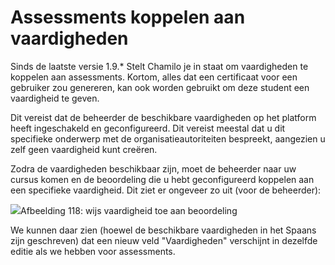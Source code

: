 # Assessments koppelen aan vaardigheden

Sinds de laatste versie 1.9.* Stelt Chamilo je in staat om vaardigheden te koppelen aan assessments. Kortom, alles dat een certificaat voor een gebruiker zou genereren, kan ook worden gebruikt om deze student een vaardigheid te geven.

Dit vereist dat de beheerder de beschikbare vaardigheden op het platform heeft ingeschakeld en geconfigureerd. Dit vereist meestal dat u dit specifieke onderwerp met de organisatieautoriteiten bespreekt, aangezien u zelf geen vaardigheid kunt creëren.

Zodra de vaardigheden beschikbaar zijn, moet de beheerder naar uw cursus komen en de beoordeling die u hebt geconfigureerd koppelen aan een specifieke vaardigheid. Dit ziet er ongeveer zo uit (voor de beheerder):

![](../../.gitbook/assets/image15%20%288%29.png)Afbeelding 118: wijs vaardigheid toe aan beoordeling

We kunnen daar zien (hoewel de beschikbare vaardigheden in het Spaans zijn geschreven) dat een nieuw veld "Vaardigheden" verschijnt in dezelfde editie als we hebben voor assessments.
